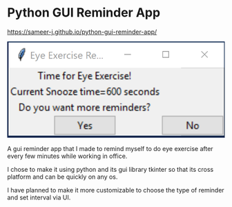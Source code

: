 # Python GUI Reminder App

https://sameer-j.github.io/python-gui-reminder-app/

![Python Reminder](images/python-reminder.PNG)

A gui reminder app that I made to remind myself to do eye exercise after every few minutes while working in office. 

I chose to make it using python and its gui library tkinter so that its cross platform and can be quickly on any os.

I have planned to make it more customizable to choose the type of reminder and set interval via UI.

